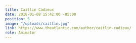 ```yaml
---
title: Caitlin Cadieux
date: 2018-01-08 15:42:00 -05:00
position: 5
image: "/uploads/caitlin.jpg"
link: https://www.theatlantic.com/author/caitlin-cadieux/
role: Animator
---
```


